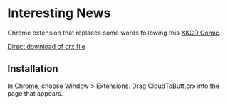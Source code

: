 Interesting News
=============

Chrome extension that replaces some words following this [XKCD Comic](http://xkcd.com/1288/).

[Direct download of crx file](https://github.com/xelhark/Interesting-news/blob/master/InterestingNews.crx?raw=true)

Installation
------------

In Chrome, choose Window > Extensions.  Drag CloudToButt.crx into the page that appears.

